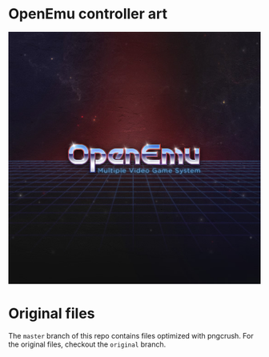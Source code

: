 # OpenEmu controller art

![OpenEmu Logo](icon.png)

# Original files

The `master` branch of this repo contains files optimized with pngcrush. For the original files, checkout the `original` branch.

